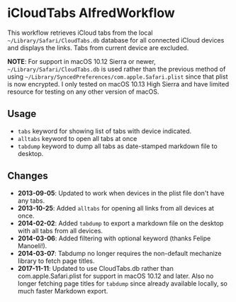 # iCloudTabs AlfredWorkflow

This workflow retrieves iCloud tabs from the local `~/Library/Safari/CloudTabs.db` database for all connected iCloud devices and displays the links.  Tabs from current device are excluded.

**NOTE**:  For support in macOS 10.12 Sierra or newer, `~/Library/Safari/CloudTabs.db` is used rather than the previous method of using `~/Library/SyncedPreferences/com.apple.Safari.plist` since that plist is now encrypted.  I only tested on macOS 10.13 High Sierra and have limited resource for testing on any other version of macOS.


## Usage

* `tabs` keyword for showing list of tabs with device indicated.
* `alltabs` keyword to open all tabs at once
* `tabdump` keyword to dump all tabs as date-stamped markdown file to desktop.

## Changes

* **2013-09-05**: Updated to work when devices in the plist file don't have any tabs.
* **2013-10-25**: Added `alltabs` for opening all links from all devices at once.
* **2014-02-02**: Added `tabdump` to export a markdown file on the desktop with all tabs from all devices.
* **2014-03-06**: Added filtering with optional keyword (thanks Felipe Manoeli!).
* **2014-03-07**: Tabdump no longer requires the non-default mechanize library to fetch page titles.
* **2017-11-11**: Updated to use CloudTabs.db rather than com.apple.Safari.plist for support in macOS 10.12 and later.  Also no longer fetching page titles for `tabdump` since already available locally, so much faster Markdown export.
